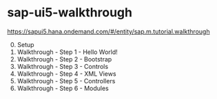 # sap-ui5-walkthrough
https://sapui5.hana.ondemand.com/#/entity/sap.m.tutorial.walkthrough

0. Setup
1. Walkthrough - Step 1 - Hello World!
2. Walkthrough - Step 2 - Bootstrap
3. Walkthrough - Step 3 - Controls
4. Walkthrough - Step 4 - XML Views
5. Walkthrough - Step 5 - Controllers
6. Walkthrough - Step 6 - Modules